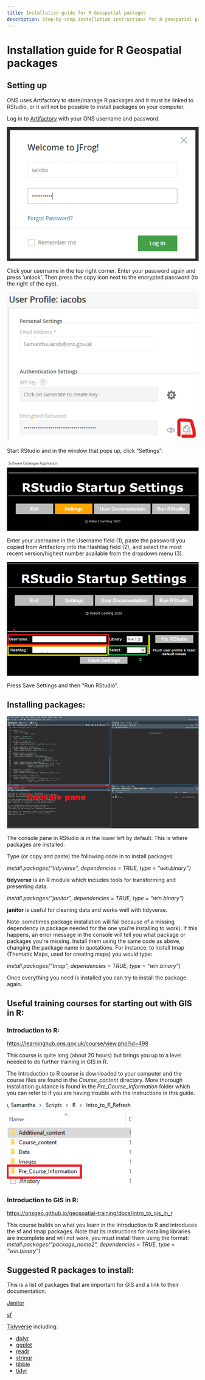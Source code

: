 ```yaml
---
title: Installation guide for R Geospatial packages 
description: Step-by-step installation instructions for R geospatial packages. 
---
```


# Installation guide for R Geospatial packages 

 
## Setting up


ONS uses Artifactory to store/manage R packages and it must be linked to RStudio, or it will not be possible to install packages on your computer. 

Log in to [Artifactory](http://art-p-01/artifactory/webapp/#/login) with your ONS username and password. 

![Artifactory login screen](img/r_install_01_artifactory.png)

Click your username in the top right corner. Enter your password again and press ‘unlock’. Then press the copy icon next to the encrypted password (to the right of the eye).  

![Location of the copy button for the encrypted password](img/r_install_02_artifactory2.png) 

Start RStudio and in the window that pops up, click “Settings”: 

![RStudio settings with the "settings" button highlighted](img/r_install_03_settings.png) 

Enter your username in the Username field (1), paste the password you copied from Artifactory into the Hashtag field (2), and select the most recent version/highest number available from the dropdown menu (3).

![Rstudio settings fields](img/r_install_04_settings2.png) 

Press Save Settings and then "Run RStudio". 
 

## Installing packages: 


![RStudio console window location](img/r_install_05_rconsole.png)

The console pane in RStudio is in the lower left by default. This is where packages are installed. 

Type (or copy and paste) the following code in to install packages: 

*install.packages(“tidyverse”, dependencies = TRUE, type = “win.binary”)*

**tidyverse** is an R module which includes tools for transforming and presenting data. 

*install.packages(“janitor”, dependencies = TRUE, type = “win.binary”)*

**janitor** is useful for cleaning data and works well with tidyverse. 

Note: sometimes package installation will fail because of a missing dependency (a package needed for the one you’re installing to work). If this happens, an error message in the console will tell you what package or packages you’re missing. Install them using the same code as above, changing the package name in quotations. For instance, to install tmap (Thematic Maps, used for creating maps) you would type: 

*install.packages(“tmap”, dependencies = TRUE, type = “win.binary”)*

Once everything you need is installed you can try to install the package again.  
 

## Useful training courses for starting out with GIS in R: 

 
### Introduction to R: 

https://learninghub.ons.gov.uk/course/view.php?id=498 

This course is quite long (about 20 hours) but brings you up to a level needed to do further training in GIS in R.  

The Introduction to R course is downloaded to your computer and the course files are found in the *Course_content* directory. More thorough installation guidance is found in the *Pre_Course_Information* folder which you can refer to if you are having trouble with the instructions in this guide. 

![Location of Pre_Course_Information directory in Introduction to R](img/r_install_06_intro_r_pre_course.png)  

### Introduction to GIS in R: 

https://onsgeo.github.io/geospatial-training/docs/intro_to_gis_in_r 

This course builds on what you learn in the Introduction to R and introduces the sf and tmap packages. Note that its instructions for installing libraries are incomplete and will not work, you must install them using the format: *install.packages(“package_name2”, dependencies = TRUE, type = “win.binary”)*


## Suggested R packages to install: 

 
This is a list of packages that are important for GIS and a link to their documentation. 

[Janitor](https://www.rdocumentation.org/packages/janitor/)

[sf](https://r-spatial.github.io/sf/) 

[Tidyverse](https://www.tidyverse.org/) including: 

- [dplyr](https://dplyr.tidyverse.org/) 
- [ggplot](https://ggplot2.tidyverse.org/)
- [readr](https://readr.tidyverse.org/) 
- [stringr](https://stringr.tidyverse.org/) 
- [tibble](https://tibble.tidyverse.org/) 
- [tidyr](https://tidyr.tidyverse.org/) 


